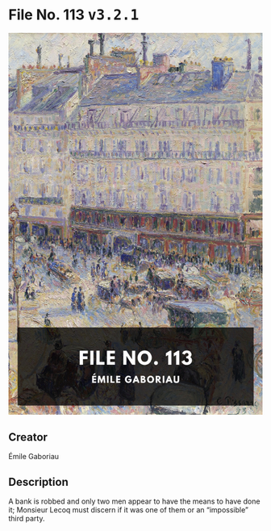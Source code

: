 
# File No. 113 <kbd>v3.2.1</kbd>

<center>
  <img src="./cover-1024.jpg"/>
</center>

## Creator
Émile Gaboriau

## Description
A bank is robbed and only two men appear to have the means to have done it; Monsieur Lecoq must discern if it was one of them or an “impossible” third party.
